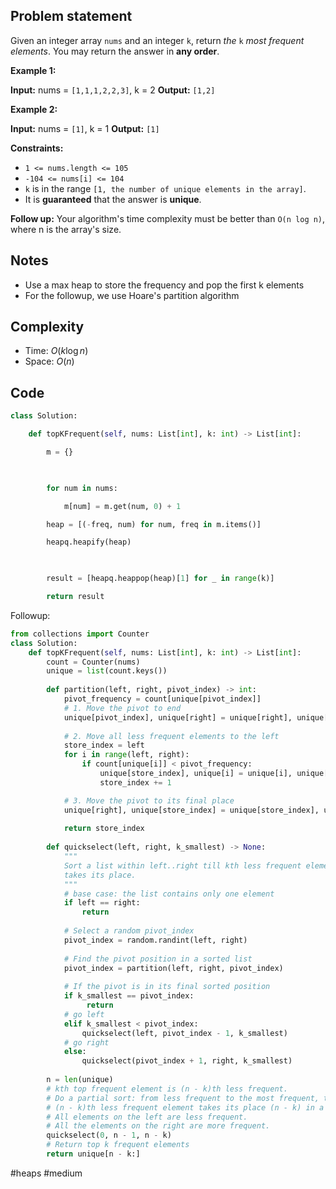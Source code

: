 ## Problem statement

Given an integer array `nums` and an integer `k`, return _the_ `k` _most frequent elements_. You may return the answer in **any order**.

**Example 1:**

**Input:** nums = `[1,1,1,2,2,3]`, k = 2
**Output:** `[1,2]`

**Example 2:**

**Input:** nums = `[1]`, k = 1
**Output:** `[1]`

**Constraints:**

- `1 <= nums.length <= 105`
- `-104 <= nums[i] <= 104`
- `k` is in the range `[1, the number of unique elements in the array]`.
- It is **guaranteed** that the answer is **unique**.

**Follow up:** Your algorithm's time complexity must be better than `O(n log n)`, where n is the array's size.
## Notes

- Use a max heap to store the frequency and pop the first k elements
- For the followup, we use Hoare's partition algorithm
## Complexity

- Time: $O(k\log{n})$
- Space: $O(n)$
## Code

```python
class Solution:

    def topKFrequent(self, nums: List[int], k: int) -> List[int]:

        m = {}

  

        for num in nums:

            m[num] = m.get(num, 0) + 1

        heap = [(-freq, num) for num, freq in m.items()]

        heapq.heapify(heap)

  

        result = [heapq.heappop(heap)[1] for _ in range(k)]

        return result
```

Followup:

```python
from collections import Counter
class Solution:
    def topKFrequent(self, nums: List[int], k: int) -> List[int]:
        count = Counter(nums)
        unique = list(count.keys())
        
        def partition(left, right, pivot_index) -> int:
            pivot_frequency = count[unique[pivot_index]]
            # 1. Move the pivot to end
            unique[pivot_index], unique[right] = unique[right], unique[pivot_index]  
            
            # 2. Move all less frequent elements to the left
            store_index = left
            for i in range(left, right):
                if count[unique[i]] < pivot_frequency:
                    unique[store_index], unique[i] = unique[i], unique[store_index]
                    store_index += 1

            # 3. Move the pivot to its final place
            unique[right], unique[store_index] = unique[store_index], unique[right]  
            
            return store_index
        
        def quickselect(left, right, k_smallest) -> None:
            """
            Sort a list within left..right till kth less frequent element
            takes its place. 
            """
            # base case: the list contains only one element
            if left == right: 
                return
            
            # Select a random pivot_index
            pivot_index = random.randint(left, right)     
                            
            # Find the pivot position in a sorted list   
            pivot_index = partition(left, right, pivot_index)
            
            # If the pivot is in its final sorted position
            if k_smallest == pivot_index:
                 return 
            # go left
            elif k_smallest < pivot_index:
                quickselect(left, pivot_index - 1, k_smallest)
            # go right
            else:
                quickselect(pivot_index + 1, right, k_smallest)
         
        n = len(unique) 
        # kth top frequent element is (n - k)th less frequent.
        # Do a partial sort: from less frequent to the most frequent, till
        # (n - k)th less frequent element takes its place (n - k) in a sorted array. 
        # All elements on the left are less frequent.
        # All the elements on the right are more frequent.  
        quickselect(0, n - 1, n - k)
        # Return top k frequent elements
        return unique[n - k:]
```

#heaps 
#medium